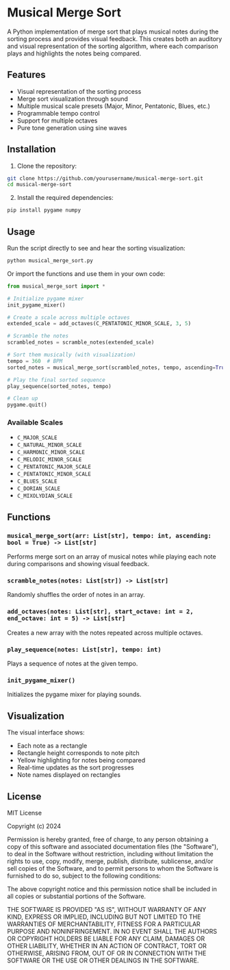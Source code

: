 # Musical Merge Sort

A Python implementation of merge sort that plays musical notes during the sorting process and provides visual feedback. This creates both an auditory and visual representation of the sorting algorithm, where each comparison plays and highlights the notes being compared.

## Features

- Visual representation of the sorting process
- Merge sort visualization through sound
- Multiple musical scale presets (Major, Minor, Pentatonic, Blues, etc.)
- Programmable tempo control
- Support for multiple octaves
- Pure tone generation using sine waves

## Installation

1. Clone the repository:

```bash
git clone https://github.com/yourusername/musical-merge-sort.git
cd musical-merge-sort
```

2. Install the required dependencies:

```bash
pip install pygame numpy
```

## Usage

Run the script directly to see and hear the sorting visualization:

```bash
python musical_merge_sort.py
```

Or import the functions and use them in your own code:

```python
from musical_merge_sort import *

# Initialize pygame mixer
init_pygame_mixer()

# Create a scale across multiple octaves
extended_scale = add_octaves(C_PENTATONIC_MINOR_SCALE, 3, 5)

# Scramble the notes
scrambled_notes = scramble_notes(extended_scale)

# Sort them musically (with visualization)
tempo = 360  # BPM
sorted_notes = musical_merge_sort(scrambled_notes, tempo, ascending=True)

# Play the final sorted sequence
play_sequence(sorted_notes, tempo)

# Clean up
pygame.quit()
```

### Available Scales

- `C_MAJOR_SCALE`
- `C_NATURAL_MINOR_SCALE`
- `C_HARMONIC_MINOR_SCALE`
- `C_MELODIC_MINOR_SCALE`
- `C_PENTATONIC_MAJOR_SCALE`
- `C_PENTATONIC_MINOR_SCALE`
- `C_BLUES_SCALE`
- `C_DORIAN_SCALE`
- `C_MIXOLYDIAN_SCALE`

## Functions

### `musical_merge_sort(arr: List[str], tempo: int, ascending: bool = True) -> List[str]`

Performs merge sort on an array of musical notes while playing each note during comparisons and showing visual feedback.

### `scramble_notes(notes: List[str]) -> List[str]`

Randomly shuffles the order of notes in an array.

### `add_octaves(notes: List[str], start_octave: int = 2, end_octave: int = 5) -> List[str]`

Creates a new array with the notes repeated across multiple octaves.

### `play_sequence(notes: List[str], tempo: int)`

Plays a sequence of notes at the given tempo.

### `init_pygame_mixer()`

Initializes the pygame mixer for playing sounds.

## Visualization

The visual interface shows:

- Each note as a rectangle
- Rectangle height corresponds to note pitch
- Yellow highlighting for notes being compared
- Real-time updates as the sort progresses
- Note names displayed on rectangles

## License

MIT License

Copyright (c) 2024

Permission is hereby granted, free of charge, to any person obtaining a copy
of this software and associated documentation files (the "Software"), to deal
in the Software without restriction, including without limitation the rights
to use, copy, modify, merge, publish, distribute, sublicense, and/or sell
copies of the Software, and to permit persons to whom the Software is
furnished to do so, subject to the following conditions:

The above copyright notice and this permission notice shall be included in all
copies or substantial portions of the Software.

THE SOFTWARE IS PROVIDED "AS IS", WITHOUT WARRANTY OF ANY KIND, EXPRESS OR
IMPLIED, INCLUDING BUT NOT LIMITED TO THE WARRANTIES OF MERCHANTABILITY,
FITNESS FOR A PARTICULAR PURPOSE AND NONINFRINGEMENT. IN NO EVENT SHALL THE
AUTHORS OR COPYRIGHT HOLDERS BE LIABLE FOR ANY CLAIM, DAMAGES OR OTHER
LIABILITY, WHETHER IN AN ACTION OF CONTRACT, TORT OR OTHERWISE, ARISING FROM,
OUT OF OR IN CONNECTION WITH THE SOFTWARE OR THE USE OR OTHER DEALINGS IN THE
SOFTWARE.
